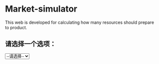 # Market-simulator
This web is developed for calculating how many resources should prepare to product.

<!DOCTYPE html>
<html>
<head>
    <meta charset="UTF-8">
    <title>下拉框示例</title>
</head>
<body>

<h2>请选择一个选项：</h2>

<select id="mySelect" onchange="showSelectedValue()">
    <option value="">--请选择--</option>
    <option value="option1">选项一</option>
    <option value="option2">选项二</option>
    <option value="option3">选项三</option>
</select>

<p id="result"></p>

<script>
function showSelectedValue() {
    var select = document.getElementById("mySelect");
    var value = select.value;
    var text = select.options[select.selectedIndex].text;
    if (value) {
        document.getElementById("result").innerHTML = "你选择了：" + text + "（值：" + value + "）";
    } else {
        document.getElementById("result").innerHTML = "";
    }
}
</script>

</body>
</html>
